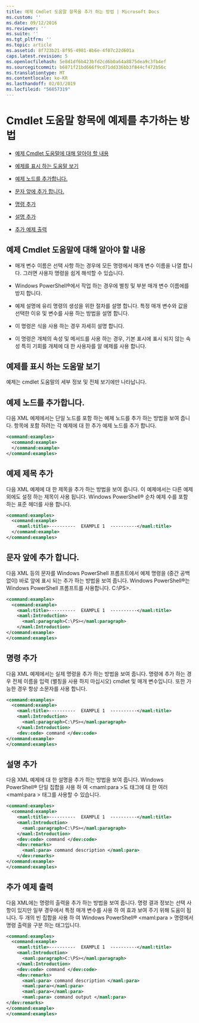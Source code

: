 ```yaml
---
title: 예제 Cmdlet 도움말 항목을 추가 하는 방법 | Microsoft Docs
ms.custom: ''
ms.date: 09/12/2016
ms.reviewer: ''
ms.suite: ''
ms.tgt_pltfrm: ''
ms.topic: article
ms.assetid: 8f723b21-8f95-4981-8b6e-4f07c22d601a
caps.latest.revision: 5
ms.openlocfilehash: 5e8d1df6b423bfd2cd6b0a64a8875dea9c3fb4ef
ms.sourcegitcommit: b6871f21bd666f9cd71dd336bb3f844cf472b56c
ms.translationtype: MT
ms.contentlocale: ko-KR
ms.lasthandoff: 02/03/2019
ms.locfileid: "56857319"
---
```

# <a name="how-to-add-examples-to-a-cmdlet-help-topic"></a>Cmdlet 도움말 항목에 예제를 추가하는 방법

- [예제 Cmdlet 도움말에 대해 알아야 할 내용](#Things-to-Know-about-Examples-in-Cmdlet-Help)

- [예제를 표시 하는 도움말 보기](#Help-Views-that-Display-Examples)

- [예제 노드를 추가합니다.](#Adding-an-Examples-Node)

- [문자 앞에 추가 합니다.](#Adding-Preceding-Characters)

- [명령 추가](#Adding-the-Command)

- [설명 추가](#Adding-a-Description)

- [추가 예제 출력](#Adding-Example-Output)

## <a name="things-to-know-about-examples-in-cmdlet-help"></a>예제 Cmdlet 도움말에 대해 알아야 할 내용

- 매개 변수 이름은 선택 사항 하는 경우에 모든 명령에서 매개 변수 이름을 나열 합니다. 그러면 사용자 명령을 쉽게 해석할 수 있습니다.

- Windows PowerShell®에서 작업 하는 경우에 별칭 및 부분 매개 변수 이름에를 방지 합니다.

- 예제 설명에 유리 명령의 생성을 위한 절차를 설명 합니다. 특정 매개 변수와 값을 선택한 이유 및 변수를 사용 하는 방법을 설명 합니다.

- 이 명령은 식을 사용 하는 경우 자세히 설명 합니다.

- 이 명령은 개체의 속성 및 메서드를 사용 하는 경우, 기본 표시에 표시 되지 않는 속성 특히 기회를 개체에 대 한 사용자를 알 예제를 사용 합니다.

## <a name="help-views-that-display-examples"></a>예제를 표시 하는 도움말 보기

예제는 cmdlet 도움말의 세부 정보 및 전체 보기에만 나타납니다.

## <a name="adding-an-examples-node"></a>예제 노드를 추가합니다.

다음 XML 예제에서는 단일 노드를 포함 하는 예제 노드를 추가 하는 방법을 보여 줍니다. 항목에 포함 하려는 각 예제에 대 한 추가 예제 노드를 추가 합니다.

```xml
<command:examples>
  <command:example>
  </command:example>
</command:examples>
```

## <a name="adding-an-example-title"></a>예제 제목 추가

다음 XML 예제에 대 한 제목을 추가 하는 방법을 보여 줍니다. 이 예제에서는 다른 예제 외에도 설정 하는 제목이 사용 됩니다. Windows PowerShell® 순차 예제 수를 포함 하는 표준 헤더를 사용 합니다.

```xml
<command:examples>
  <command:example>
    <maml:title>----------  EXAMPLE 1  ----------</maml:title>
  </command:example>
</command:examples>
```

## <a name="adding-preceding-characters"></a>문자 앞에 추가 합니다.

다음 XML 등의 문자를 Windows PowerShell 프롬프트에서 예제 명령을 (중간 공백 없이) 바로 앞에 표시 되는 추가 하는 방법을 보여 줍니다. Windows PowerShell®는 Windows PowerShell 프롬프트를 사용합니다. C:\PS>.

```xml
<command:examples>
  <command:example>
    <maml:title>----------  EXAMPLE 1  ----------</maml:title>
    <maml:Introduction>
      <maml:paragraph>C:\PS></maml:paragraph>
    </maml:Introduction>
</command:example>
</command:examples>
```

## <a name="adding-the-command"></a>명령 추가

다음 XML 예제에서는 실제 명령을 추가 하는 방법을 보여 줍니다. 명령에 추가 하는 경우 전체 이름을 입력 (별칭을 사용 하지 마십시오) cmdlet 및 매개 변수입니다. 또한 가능한 경우 항상 소문자를 사용 합니다.

```xml
<command:examples>
  <command:example>
    <maml:title>----------  EXAMPLE 1  ----------</maml:title>
    <maml:Introduction>
      <maml:paragraph>C:\PS></maml:paragraph>
    </maml:Introduction>
    <dev:code> command </dev:code>
</command:example>
</command:examples>
```

## <a name="adding-a-description"></a>설명 추가

다음 XML 예제에 대 한 설명을 추가 하는 방법을 보여 줍니다. Windows PowerShell® 단일 집합을 사용 하 여 \<maml:para >도 태그에 대 한 여러 \<maml:para > 태그를 사용할 수 있습니다.

```xml
<command:examples>
  <command:example>
    <maml:title>----------  EXAMPLE 1  ----------</maml:title>
    <maml:Introduction>
      <maml:paragraph>C:\PS></maml:paragraph>
    </maml:Introduction>
    <dev:code> command </dev:code>
    <dev:remarks>
      <maml:para> command description </maml:para>
    </dev:remarks>
</command:example>
</command:examples>
```

## <a name="adding-example-output"></a>추가 예제 출력

다음 XML에는 명령의 출력을 추가 하는 방법을 보여 줍니다. 명령 결과 정보는 선택 사항이 있지만 일부 경우에서 특정 매개 변수를 사용 하 여 효과 보여 주기 위해 도움이 됩니다. 두 개의 빈 집합을 사용 하 여 Windows PowerShell® \<maml:para > 명령에서 명령 출력을 구분 하는 태그입니다.

```xml
<command:examples>
  <command:example>
    <maml:title>----------  EXAMPLE 1  ----------</maml:title>
    <maml:Introduction>
      <maml:paragraph>C:\PS></maml:paragraph>
    </maml:Introduction>
    <dev:code> command </dev:code>
    <dev:remarks>
      <maml:para> command description </maml:para>
      <maml:para></maml:para>
      <maml:para></maml:para>
      <maml:para> command output </maml:para>
</dev:remarks>
</command:example>
</command:examples>
```